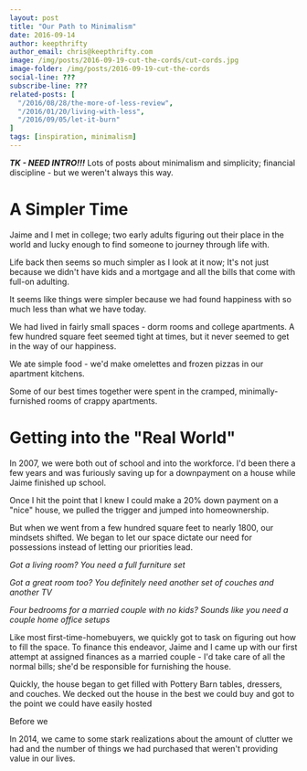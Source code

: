```yaml
---
layout: post
title: "Our Path to Minimalism"
date: 2016-09-14
author: keepthrifty
author_email: chris@keepthrifty.com
image: /img/posts/2016-09-19-cut-the-cords/cut-cords.jpg
image-folder: /img/posts/2016-09-19-cut-the-cords
social-line: ???
subscribe-line: ???
related-posts: [
  "/2016/08/28/the-more-of-less-review",
  "/2016/01/20/living-with-less",
  "/2016/09/05/let-it-burn"
]
tags: [inspiration, minimalism]
---
```


___TK - NEED INTRO!!!___
Lots of posts about minimalism and simplicity; financial discipline - but we weren't always this way.

# A Simpler Time #

Jaime and I met in college; two early adults figuring out their place in the world and lucky enough to find someone to journey through life with.

Life back then seems so much simpler as I look at it now; It's not just because we didn't have kids and a mortgage and all the bills that come with full-on adulting.

It seems like things were simpler because we had found happiness with so much less than what we have today.

We had lived in fairly small spaces - dorm rooms and college apartments. A few hundred square feet seemed tight at times, but it never seemed to get in the way of our happiness.

We ate simple food - we'd make omelettes and frozen pizzas in our apartment kitchens.

Some of our best times together were spent in the cramped, minimally-furnished rooms of crappy apartments.

# Getting into the "Real World"

In 2007, we were both out of school and into the workforce. I'd been there a few years and was furiously saving up for a downpayment on a house while Jaime finished up school.

Once I hit the point that I knew I could make a 20% down payment on a "nice" house, we pulled the trigger and jumped into homeownership.

But when we went from a few hundred square feet to nearly 1800, our mindsets shifted. We began to let our space dictate our need for possessions instead of letting our priorities lead.

_Got a living room? You need a full furniture set_

_Got a great room too? You definitely need another set of couches and another TV_

_Four bedrooms for a married couple with no kids? Sounds like you need a couple home office setups_

Like most first-time-homebuyers, we quickly got to task on figuring out how to fill the space. To finance this endeavor, Jaime and I came up with our first attempt at assigned finances as a married couple - I'd take care of all the normal bills; she'd be responsible for furnishing the house.

Quickly, the house began to get filled with Pottery Barn tables, dressers, and couches. We decked out the house in the best we could buy and got to the point we could have easily hosted 




Before we

In 2014, we came to some stark realizations about the amount of clutter we had and the number of things we had purchased that weren't providing value in our lives.








[cable-bill-source]: http://fortune.com/2015/10/28/streaming-bills-pile-up/
